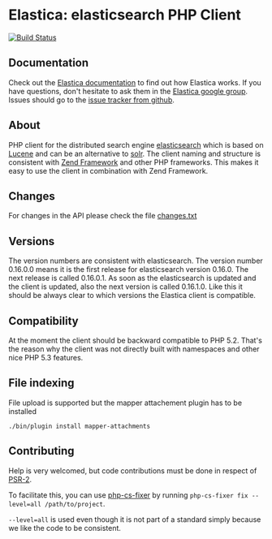 Elastica: elasticsearch PHP Client
==================================

[![Build Status](https://secure.travis-ci.org/ruflin/Elastica.png?branch=master)](http://travis-ci.org/ruflin/Elastica)

Documentation
---------------------
Check out the [Elastica documentation](http://ruflin.github.com/Elastica/) to find out how Elastica works. If you have questions, don't hesitate to ask them in the [Elastica google group](https://groups.google.com/group/elastica-php-client). Issues should go to the [issue tracker from github](https://github.com/ruflin/Elastica/issues).

About
---------------------
PHP client for the distributed search engine [elasticsearch](http://www.elasticsearch.com/) which is 
based on [Lucene](http://lucene.apache.org/java/docs/index.html) and can be an alternative to [solr](http://lucene.apache.org/solr/).
The client naming and structure is consistent with [Zend Framework](http://framework.zend.com/)
and other PHP frameworks. This makes it easy to use the client in combination with Zend Framework.

Changes
-------
For changes in the API please check the file [changes.txt](https://github.com/ruflin/Elastica/blob/master/changes.txt)

Versions
--------
The version numbers are consistent with elasticsearch. The version number 0.16.0.0 means it is the first release for elasticsearch version 0.16.0. The next release is called 0.16.0.1. As soon as the elasticsearch is updated and the client is updated, also the next version is called 0.16.1.0. Like this it should be always clear to which versions the Elastica client is compatible.

Compatibility
-------------
At the moment the client should be backward compatible to PHP 5.2. That's the reason why 
the client was not directly built with namespaces and other nice PHP 5.3 features.

File indexing
-------------
File upload is supported but the mapper attachement plugin has to be installed

	./bin/plugin install mapper-attachments

Contributing
------------
Help is very welcomed, but code contributions must be done in respect of [PSR-2](https://github.com/php-fig/fig-standards/blob/master/accepted/PSR-2-coding-style-guide.md).

To facilitate this, you can use [php-cs-fixer](https://github.com/fabpot/PHP-CS-Fixer) by running `php-cs-fixer fix --level=all /path/to/project`.

`--level=all` is used even though it is not part of a standard simply because we like the code to be consistent.
